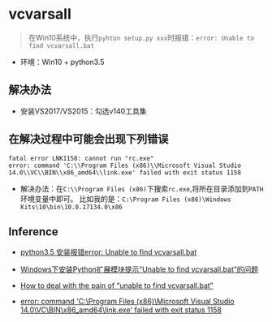 # vcvarsall

> 在Win10系统中，执行`pyhton setup.py xxx`时报错：`error: Unable to find vcvarsall.bat`

* 环境：Win10 + python3.5

## 解决办法

* 安装VS2017/VS2015：勾选v140工具集


## 在解决过程中可能会出现下列错误

```
fatal error LNK1158: cannot run "rc.exe"
error: command 'C:\\Program Files (x86)\\Microsoft Visual Studio 14.0\\VC\\BIN\\x86_amd64\\link.exe' failed with exit status 1158
```

* 解决办法：在`C:\\Program Files (x86)`下搜索`rc.exe`,将所在目录添加到`PATH`环境变量中即可。
比如我的是：`C:\Program Files (x86)\Windows Kits\10\bin\10.0.17134.0\x86`


## Inference

* [python3.5 安装报错error: Unable to find vcvarsall.bat](https://www.cnblogs.com/bigvase/p/6512476.html)

* [Windows下安装Python扩展模块提示“Unable to find vcvarsall.bat”的问题](https://www.cnblogs.com/yyds/p/7065637.html)

* [How to deal with the pain of “unable to find vcvarsall.bat”](https://blogs.msdn.microsoft.com/pythonengineering/2016/04/11/unable-to-find-vcvarsall-bat)

* [error: command 'C:\\Program Files (x86)\\Microsoft Visual Studio 14.0\\VC\\BIN\\x86_amd64\\link.exe' failed with exit status 1158](https://www.jianshu.com/p/957621736210)
